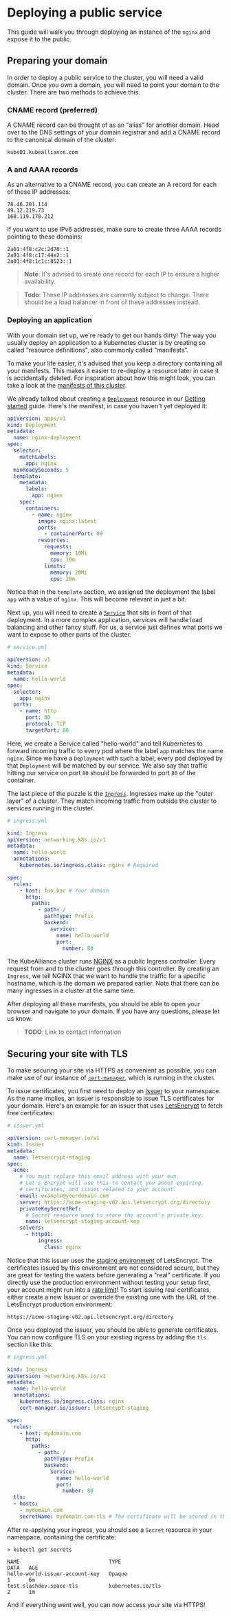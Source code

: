 # Deploying a public service

This guide will walk you through deploying an instance of the `nginx` and expose
it to the public.

## Preparing your domain

In order to deploy a public service to the cluster, you will need a valid
domain. Once you own a domain, you will need to point your domain to the
cluster. There are two methods to achieve this.

### CNAME record (preferred)

A CNAME record can be thought of as an "alias" for another domain. Head over to
the DNS settings of your domain registrar and add a CNAME record to the
canonical domain of the cluster:

```
kube01.kubealliance.com
```

### A and AAAA records

As an alternative to a CNAME record, you can create an A record for each of
these IP addresses:

```
78.46.201.114
49.12.219.73
168.119.170.212
```

If you want to use IPv6 addresses, make sure to create three AAAA records
pointing to these domains:

```
2a01:4f8:c2c:2d76::1
2a01:4f8:c17:44e2::1
2a01:4f8:1c1c:8523::1
```

> **Note**: It's advised to create one record for each IP to ensure a higher
> availability.

> **Todo**: These IP addresses are currently subject to change. There should be
> a load balancer in front of these addresses instead.

### Deploying an application

With your domain set up, we're ready to get our hands dirty! The way you usually
deploy an application to a Kubernetes cluster is by creating so called "resource
definitions", also commonly called "manifests".

To make your life easier, it's advised that you keep a directory containing all
your manifests. This makes it easier to re-deploy a resource later in case it is
accidentally deleted. For inspiration about how this might look, you can take a
look at the [manifests of this cluster](https://github.com/garritfra/infra).

We already talked about creating a
[`Deployment`](https://kubernetes.io/docs/concepts/workloads/controllers/deployment/)
resource in our [Getting started](./getting-started.md) guide. Here's the
manifest, in case you haven't yet deployed it:

```yml
apiVersion: apps/v1
kind: Deployment
metadata:
  name: nginx-deployment
spec:
  selector:
    matchLabels:
      app: nginx
  minReadySeconds: 5
  template:
    metadata:
      labels:
        app: nginx
    spec:
      containers:
        - name: nginx
          image: nginx:latest
          ports:
            - containerPort: 80
          resources:
            requests:
              memory: 10Mi
              cpu: 10m
            limits:
              memory: 20Mi
              cpu: 20m
```

Notice that in the `template` section, we assigned the deployment the label
`app` with a value of `nginx`. This will become relevant in just a bit.

Next up, you will need to create a
[`Service`](https://kubernetes.io/docs/concepts/services-networking/service/)
that sits in front of that deployment. In a more complex application, services
will handle load balancing and other fancy stuff. For us, a service just defines
what ports we want to expose to other parts of the cluster.

```yml
# service.yml

apiVersion: v1
kind: Service
metadata:
  name: hello-world
spec:
  selector:
    app: nginx
  ports:
    - name: http
      port: 80
      protocol: TCP
      targetPort: 80
```

Here, we create a Service called "hello-world" and tell Kubernetes to forward
incoming traffic to every pod where the label `app` matches the name `nginx`.
Since we have a `Deployment` with such a label, every pod deployed by that
`Deployment` will be matched by our service. We also say that traffic hitting
our service on port `80` should be forwarded to port `80` of the container.

The last piece of the puzzle is the
[`Ingress`](https://kubernetes.io/docs/concepts/services-networking/ingress/).
Ingresses make up the "outer layer" of a cluster. They match incoming traffic
from outside the cluster to services running in the cluster.

```yml
# ingress.yml

kind: Ingress
apiVersion: networking.k8s.io/v1
metadata:
  name: hello-world
  annotations:
    kubernetes.io/ingress.class: nginx # Required

spec:
  rules:
    - host: foo.bar # Your domain
      http:
        paths:
          - path: /
            pathType: Prefix
            backend:
              service:
                name: hello-world
                port:
                  number: 80
```

The KubeAlliance cluster runs
[NGINX](https://kubernetes.github.io/ingress-nginx/) as a
public Ingress controller. Every request from and to the cluster goes through
this controller. By creating an `Ingress`, we tell NGINX that we want to
handle the traffic for a specific hostname, which is the domain we prepared
earlier. Note that there can be many ingresses in a cluster at the same time.

After deploying all these manifests, you should be able to open your browser and
navigate to your domain. If you have any questions, please let us know.

> **TODO**: Link to contact information

## Securing your site with TLS

To make securing your site via HTTPS as convenient as possible, you can make use
of our instance of [`cert-manager`](https://cert-manager.io/), which is running
in the cluster.

To issue certificates, you first need to deploy an
[Issuer](https://cert-manager.io/docs/tutorials/acme/http-validation/) to your
namespace. As the name implies, an issuer is responsible to issue TLS
certificates for your domain. Here's an example for an issuer that uses
[LetsEncrypt](https://letsencrypt.org/) to fetch free certificates:

```yml
# issuer.yml

apiVersion: cert-manager.io/v1
kind: Issuer
metadata:
  name: letsencrypt-staging
spec:
  acme:
    # You must replace this email address with your own.
    # Let's Encrypt will use this to contact you about expiring
    # certificates, and issues related to your account.
    email: example@yourdomain.com
    server: https://acme-staging-v02.api.letsencrypt.org/directory
    privateKeySecretRef:
      # Secret resource used to store the account's private key.
      name: letsencrypt-staging-account-key
    solvers:
      - http01:
          ingress:
            class: nginx
```

Notice that this issuer uses the [staging
environment](https://letsencrypt.org/docs/staging-environment/) of LetsEncrypt.
The certificates issued by this environment are not considered secure, but they
are great for testing the waters before generating a "real" certificate. If you
directly use the production environment without testing your setup first, your
account might run into a [rate
limit](https://letsencrypt.org/docs/rate-limits/)! To start issuing real
certificates, either create a new Issuer or override the existing one with the
URL of the LetsEncrypt production environment:

```
https://acme-staging-v02.api.letsencrypt.org/directory
```

Once you deployed the issuer, you should be able to generate certificates. You
can now configure TLS on your existing ingress by adding the `tls` section like
this:

```yml
# ingress.yml

kind: Ingress
apiVersion: networking.k8s.io/v1
metadata:
  name: hello-world
  annotations:
    kubernetes.io/ingress.class: nginx
    cert-manager.io/issuer: letsencypt-staging

spec:
  rules:
    - host: mydomain.com
      http:
        paths:
          - path: /
            pathType: Prefix
            backend:
              service:
                name: hello-world
                port:
                  number: 80
  tls:
  - hosts:
    - mydomain.com
    secretName: mydomain.com-tls # The certificate will be stored in this secret
```

After re-applying your ingress, you should see a `Secret` resource in your
namespace, containing the certificate:

```
> kubectl get secrets

NAME                             TYPE                                  DATA   AGE
hello-world-issuer-account-key   Opaque                                1      6m
test.slashdev.space-tls          kubernetes.io/tls                     2      1m
```

And if everything went well, you can now access your site via HTTPS!
